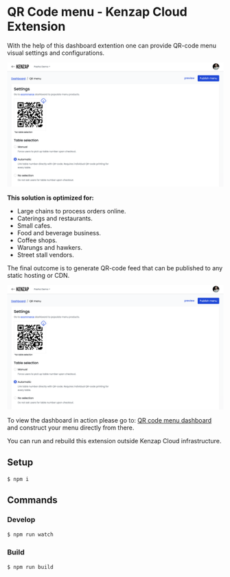 # QR Code menu - Kenzap Cloud Extension

With the help of this dashboard extention one can provide QR-code menu visual settings and configurations.

![QR code menu dashboard](https://raw.githubusercontent.com/kenzap/qr-menu/main/preview.png)

<b>This solution is optimized for:</b>

<ul>
<li>Large chains to process orders online.</li>
<li>Caterings and restaurants.</li>
<li>Small cafes.</li>
<li>Food and beverage business.</li>
<li>Coffee shops.</li>
<li>Warungs and hawkers.</li>
<li>Street stall vendors.</li>
</ul>

The final outcome is to generate QR-code feed that can be published to any static hosting or CDN.

![QR code menu feed preview](https://raw.githubusercontent.com/kenzap/qr-menu/main/preview.png)

To view the dashboard in action please go to: <a href="https://qrmenu.kenzap.cloud/" >QR code menu dashboard</a> and construct your menu directly from there.

You can run and rebuild this extension outside Kenzap Cloud infrastructure.

## Setup

```shell
$ npm i
```

## Commands

### Develop

```sh
$ npm run watch
```

### Build

```sh
$ npm run build
```
